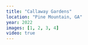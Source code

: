 ```yaml
---
title: "Callaway Gardens"
location: "Pine Mountain, GA"
year: 2022
images: [1, 2, 3, 4]
video: true
---
```

